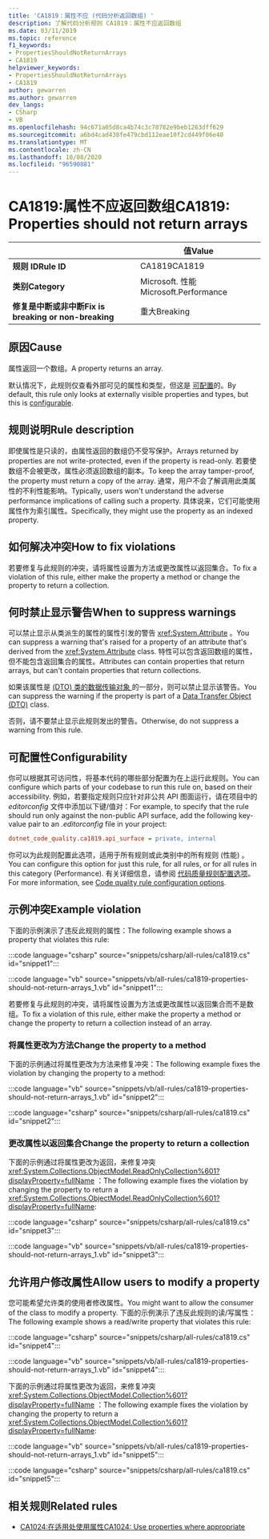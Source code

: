 ```yaml
---
title: 'CA1819：属性不应 (代码分析返回数组) '
description: 了解代码分析规则 CA1819：属性不应返回数组
ms.date: 03/11/2019
ms.topic: reference
f1_keywords:
- PropertiesShouldNotReturnArrays
- CA1819
helpviewer_keywords:
- PropertiesShouldNotReturnArrays
- CA1819
author: gewarren
ms.author: gewarren
dev_langs:
- CSharp
- VB
ms.openlocfilehash: 94c671a65d8ca4b74c3c78782e9beb1263dff629
ms.sourcegitcommit: a6bd4cad438fe479cbd112eae10f2cd449f06e40
ms.translationtype: MT
ms.contentlocale: zh-CN
ms.lasthandoff: 10/08/2020
ms.locfileid: "96590881"
---
```

# <a name="ca1819-properties-should-not-return-arrays"></a><span data-ttu-id="9c975-103">CA1819:属性不应返回数组</span><span class="sxs-lookup"><span data-stu-id="9c975-103">CA1819: Properties should not return arrays</span></span>

| | <span data-ttu-id="9c975-104">值</span><span class="sxs-lookup"><span data-stu-id="9c975-104">Value</span></span> |
|-|-|
| <span data-ttu-id="9c975-105">**规则 ID**</span><span class="sxs-lookup"><span data-stu-id="9c975-105">**Rule ID**</span></span> |<span data-ttu-id="9c975-106">CA1819</span><span class="sxs-lookup"><span data-stu-id="9c975-106">CA1819</span></span>|
| <span data-ttu-id="9c975-107">**类别**</span><span class="sxs-lookup"><span data-stu-id="9c975-107">**Category**</span></span> |<span data-ttu-id="9c975-108">Microsoft. 性能</span><span class="sxs-lookup"><span data-stu-id="9c975-108">Microsoft.Performance</span></span>|
| <span data-ttu-id="9c975-109">**修复是中断或非中断**</span><span class="sxs-lookup"><span data-stu-id="9c975-109">**Fix is breaking or non-breaking**</span></span> |<span data-ttu-id="9c975-110">重大</span><span class="sxs-lookup"><span data-stu-id="9c975-110">Breaking</span></span>|

## <a name="cause"></a><span data-ttu-id="9c975-111">原因</span><span class="sxs-lookup"><span data-stu-id="9c975-111">Cause</span></span>

<span data-ttu-id="9c975-112">属性返回一个数组。</span><span class="sxs-lookup"><span data-stu-id="9c975-112">A property returns an array.</span></span>

<span data-ttu-id="9c975-113">默认情况下，此规则仅查看外部可见的属性和类型，但这是 [可配置](#configurability)的。</span><span class="sxs-lookup"><span data-stu-id="9c975-113">By default, this rule only looks at externally visible properties and types, but this is [configurable](#configurability).</span></span>

## <a name="rule-description"></a><span data-ttu-id="9c975-114">规则说明</span><span class="sxs-lookup"><span data-stu-id="9c975-114">Rule description</span></span>

<span data-ttu-id="9c975-115">即使属性是只读的，由属性返回的数组仍不受写保护。</span><span class="sxs-lookup"><span data-stu-id="9c975-115">Arrays returned by properties are not write-protected, even if the property is read-only.</span></span> <span data-ttu-id="9c975-116">若要使数组不会被更改，属性必须返回数组的副本。</span><span class="sxs-lookup"><span data-stu-id="9c975-116">To keep the array tamper-proof, the property must return a copy of the array.</span></span> <span data-ttu-id="9c975-117">通常，用户不会了解调用此类属性的不利性能影响。</span><span class="sxs-lookup"><span data-stu-id="9c975-117">Typically, users won't understand the adverse performance implications of calling such a property.</span></span> <span data-ttu-id="9c975-118">具体说来，它们可能使用属性作为索引属性。</span><span class="sxs-lookup"><span data-stu-id="9c975-118">Specifically, they might use the property as an indexed property.</span></span>

## <a name="how-to-fix-violations"></a><span data-ttu-id="9c975-119">如何解决冲突</span><span class="sxs-lookup"><span data-stu-id="9c975-119">How to fix violations</span></span>

<span data-ttu-id="9c975-120">若要修复与此规则的冲突，请将属性设置为方法或更改属性以返回集合。</span><span class="sxs-lookup"><span data-stu-id="9c975-120">To fix a violation of this rule, either make the property a method or change the property to return a collection.</span></span>

## <a name="when-to-suppress-warnings"></a><span data-ttu-id="9c975-121">何时禁止显示警告</span><span class="sxs-lookup"><span data-stu-id="9c975-121">When to suppress warnings</span></span>

<span data-ttu-id="9c975-122">可以禁止显示从类派生的属性的属性引发的警告 <xref:System.Attribute> 。</span><span class="sxs-lookup"><span data-stu-id="9c975-122">You can suppress a warning that's raised for a property of an attribute that's derived from the <xref:System.Attribute> class.</span></span> <span data-ttu-id="9c975-123">特性可以包含返回数组的属性，但不能包含返回集合的属性。</span><span class="sxs-lookup"><span data-stu-id="9c975-123">Attributes can contain properties that return arrays, but can't contain properties that return collections.</span></span>

<span data-ttu-id="9c975-124">如果该属性是 [ (DTO) 类的数据传输对象 ](/previous-versions/msp-n-p/ff649585(v=pandp.10)) 的一部分，则可以禁止显示该警告。</span><span class="sxs-lookup"><span data-stu-id="9c975-124">You can suppress the warning if the property is part of a [Data Transfer Object (DTO)](/previous-versions/msp-n-p/ff649585(v=pandp.10)) class.</span></span>

<span data-ttu-id="9c975-125">否则，请不要禁止显示此规则发出的警告。</span><span class="sxs-lookup"><span data-stu-id="9c975-125">Otherwise, do not suppress a warning from this rule.</span></span>

## <a name="configurability"></a><span data-ttu-id="9c975-126">可配置性</span><span class="sxs-lookup"><span data-stu-id="9c975-126">Configurability</span></span>

<span data-ttu-id="9c975-127">你可以根据其可访问性，将基本代码的哪些部分配置为在上运行此规则。</span><span class="sxs-lookup"><span data-stu-id="9c975-127">You can configure which parts of your codebase to run this rule on, based on their accessibility.</span></span> <span data-ttu-id="9c975-128">例如，若要指定规则只应针对非公共 API 图面运行，请在项目中的 *editorconfig* 文件中添加以下键/值对：</span><span class="sxs-lookup"><span data-stu-id="9c975-128">For example, to specify that the rule should run only against the non-public API surface, add the following key-value pair to an *.editorconfig* file in your project:</span></span>

```ini
dotnet_code_quality.ca1819.api_surface = private, internal
```

<span data-ttu-id="9c975-129">你可以为此规则配置此选项，适用于所有规则或此类别中的所有规则 (性能) 。</span><span class="sxs-lookup"><span data-stu-id="9c975-129">You can configure this option for just this rule, for all rules, or for all rules in this category (Performance).</span></span> <span data-ttu-id="9c975-130">有关详细信息，请参阅 [代码质量规则配置选项](../code-quality-rule-options.md)。</span><span class="sxs-lookup"><span data-stu-id="9c975-130">For more information, see [Code quality rule configuration options](../code-quality-rule-options.md).</span></span>

## <a name="example-violation"></a><span data-ttu-id="9c975-131">示例冲突</span><span class="sxs-lookup"><span data-stu-id="9c975-131">Example violation</span></span>

<span data-ttu-id="9c975-132">下面的示例演示了违反此规则的属性：</span><span class="sxs-lookup"><span data-stu-id="9c975-132">The following example shows a property that violates this rule:</span></span>

:::code language="csharp" source="snippets/csharp/all-rules/ca1819.cs" id="snippet1":::

:::code language="vb" source="snippets/vb/all-rules/ca1819-properties-should-not-return-arrays_1.vb" id="snippet1":::

<span data-ttu-id="9c975-133">若要修复与此规则的冲突，请将属性设置为方法或更改属性以返回集合而不是数组。</span><span class="sxs-lookup"><span data-stu-id="9c975-133">To fix a violation of this rule, either make the property a method or change the property to return a collection instead of an array.</span></span>

### <a name="change-the-property-to-a-method"></a><span data-ttu-id="9c975-134">将属性更改为方法</span><span class="sxs-lookup"><span data-stu-id="9c975-134">Change the property to a method</span></span>

<span data-ttu-id="9c975-135">下面的示例通过将属性更改为方法来修复冲突：</span><span class="sxs-lookup"><span data-stu-id="9c975-135">The following example fixes the violation by changing the property to a method:</span></span>

:::code language="vb" source="snippets/vb/all-rules/ca1819-properties-should-not-return-arrays_1.vb" id="snippet2":::

:::code language="csharp" source="snippets/csharp/all-rules/ca1819.cs" id="snippet2":::

### <a name="change-the-property-to-return-a-collection"></a><span data-ttu-id="9c975-136">更改属性以返回集合</span><span class="sxs-lookup"><span data-stu-id="9c975-136">Change the property to return a collection</span></span>

<span data-ttu-id="9c975-137">下面的示例通过将属性更改为返回，来修复冲突 <xref:System.Collections.ObjectModel.ReadOnlyCollection%601?displayProperty=fullName> ：</span><span class="sxs-lookup"><span data-stu-id="9c975-137">The following example fixes the violation by changing the property to return a <xref:System.Collections.ObjectModel.ReadOnlyCollection%601?displayProperty=fullName>:</span></span>

:::code language="csharp" source="snippets/csharp/all-rules/ca1819.cs" id="snippet3":::

:::code language="vb" source="snippets/vb/all-rules/ca1819-properties-should-not-return-arrays_1.vb" id="snippet3":::

## <a name="allow-users-to-modify-a-property"></a><span data-ttu-id="9c975-138">允许用户修改属性</span><span class="sxs-lookup"><span data-stu-id="9c975-138">Allow users to modify a property</span></span>

<span data-ttu-id="9c975-139">您可能希望允许类的使用者修改属性。</span><span class="sxs-lookup"><span data-stu-id="9c975-139">You might want to allow the consumer of the class to modify a property.</span></span> <span data-ttu-id="9c975-140">下面的示例演示了违反此规则的读/写属性：</span><span class="sxs-lookup"><span data-stu-id="9c975-140">The following example shows a read/write property that violates this rule:</span></span>

:::code language="csharp" source="snippets/csharp/all-rules/ca1819.cs" id="snippet4":::

:::code language="vb" source="snippets/vb/all-rules/ca1819-properties-should-not-return-arrays_1.vb" id="snippet4":::

<span data-ttu-id="9c975-141">下面的示例通过将属性更改为返回，来修复冲突 <xref:System.Collections.ObjectModel.Collection%601?displayProperty=fullName> ：</span><span class="sxs-lookup"><span data-stu-id="9c975-141">The following example fixes the violation by changing the property to return a <xref:System.Collections.ObjectModel.Collection%601?displayProperty=fullName>:</span></span>

:::code language="vb" source="snippets/vb/all-rules/ca1819-properties-should-not-return-arrays_1.vb" id="snippet5":::

:::code language="csharp" source="snippets/csharp/all-rules/ca1819.cs" id="snippet5":::

## <a name="related-rules"></a><span data-ttu-id="9c975-142">相关规则</span><span class="sxs-lookup"><span data-stu-id="9c975-142">Related rules</span></span>

- [<span data-ttu-id="9c975-143">CA1024:在适用处使用属性</span><span class="sxs-lookup"><span data-stu-id="9c975-143">CA1024: Use properties where appropriate</span></span>](ca1024.md)

